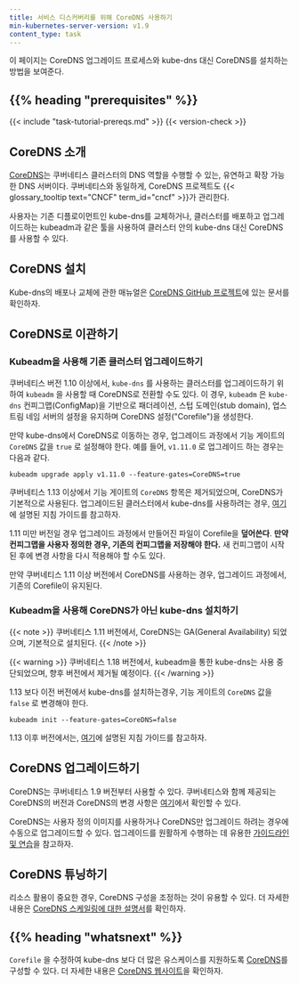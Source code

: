 ```yaml
---
title: 서비스 디스커버리를 위해 CoreDNS 사용하기
min-kubernetes-server-version: v1.9
content_type: task
---
```


<!-- overview -->
이 페이지는 CoreDNS 업그레이드 프로세스와 kube-dns 대신 CoreDNS를 설치하는 방법을 보여준다.


## {{% heading "prerequisites" %}}

{{< include "task-tutorial-prereqs.md" >}} {{< version-check >}}


<!-- steps -->

## CoreDNS 소개

[CoreDNS](https://coredns.io)는 쿠버네티스 클러스터의 DNS 역할을 수행할 수 있는, 유연하고 확장 가능한 DNS 서버이다.
쿠버네티스와 동일하게, CoreDNS 프로젝트도 {{< glossary_tooltip text="CNCF" term_id="cncf" >}}가 관리한다.

사용자는 기존 디플로이먼트인 kube-dns를 교체하거나, 클러스터를 배포하고 업그레이드하는 
kubeadm과 같은 툴을 사용하여 클러스터 안의 kube-dns 대신 CoreDNS를 사용할 수 있다.

## CoreDNS 설치

Kube-dns의 배포나 교체에 관한 매뉴얼은 [CoreDNS GitHub 프로젝트](https://github.com/coredns/deployment/tree/master/kubernetes)에
있는 문서를 확인하자.

## CoreDNS로 이관하기

### Kubeadm을 사용해 기존 클러스터 업그레이드하기

쿠버네티스 버전 1.10 이상에서, `kube-dns` 를 사용하는 클러스터를 업그레이드하기 위하여
`kubeadm` 을 사용할 때 CoreDNS로 전환할 수도 있다. 이 경우, `kubeadm` 은
`kube-dns` 컨피그맵(ConfigMap)을 기반으로 패더레이션, 스텁 도메인(stub domain), 업스트림 네임 서버의
설정을 유지하며 CoreDNS 설정("Corefile")을 생성한다.

만약 kube-dns에서 CoreDNS로 이동하는 경우, 업그레이드 과정에서 기능 게이트의 `CoreDNS` 값을 `true` 로 설정해야 한다.
예를 들어, `v1.11.0` 로 업그레이드 하는 경우는 다음과 같다.
```
kubeadm upgrade apply v1.11.0 --feature-gates=CoreDNS=true
```

쿠버네티스 1.13 이상에서 기능 게이트의 `CoreDNS` 항목은 제거되었으며, CoreDNS가 기본적으로 사용된다.
업그레이드된 클러스터에서 kube-dns를 사용하려는 경우, [여기](/docs/reference/setup-tools/kubeadm/kubeadm-init-phase#cmd-phase-addon)에 
설명된 지침 가이드를 참고하자.

1.11 미만 버전일 경우 업그레이드 과정에서 만들어진 파일이 Corefile을 **덮어쓴다**.
**만약 컨피그맵을 사용자 정의한 경우, 기존의 컨피그맵을 저장해야 한다.** 새 컨피그맵이
시작된 후에 변경 사항을 다시 적용해야 할 수도 있다.

만약 쿠버네티스 1.11 이상 버전에서 CoreDNS를 사용하는 경우, 업그레이드 과정에서,
기존의 Corefile이 유지된다.


### Kubeadm을 사용해 CoreDNS가 아닌 kube-dns 설치하기

{{< note >}}
쿠버네티스 1.11 버전에서, CoreDNS는 GA(General Availability) 되었으며,
기본적으로 설치된다.
{{< /note >}}

{{< warning >}}
쿠버네티스 1.18 버전에서, kubeadm을 통한 kube-dns는 사용 중단되었으며, 향후 버전에서 제거될 예정이다.
{{< /warning >}}

1.13 보다 이전 버전에서 kube-dns를 설치하는경우, 기능 게이트의 `CoreDNS` 
값을 `false` 로 변경해야 한다.

```
kubeadm init --feature-gates=CoreDNS=false
```

1.13 이후 버전에서는, [여기](/docs/reference/setup-tools/kubeadm/kubeadm-init-phase#cmd-phase-addon)에 설명된 지침 가이드를 참고하자.

## CoreDNS 업그레이드하기

CoreDNS는 쿠버네티스 1.9 버전부터 사용할 수 있다.
쿠버네티스와 함께 제공되는 CoreDNS의 버전과 CoreDNS의 변경 사항은 [여기](https://github.com/coredns/deployment/blob/master/kubernetes/CoreDNS-k8s_version.md)에서 확인할 수 있다.

CoreDNS는 사용자 정의 이미지를 사용하거나 CoreDNS만 업그레이드 하려는 경우에 수동으로 업그레이드할 수 있다.
업그레이드를 원활하게 수행하는 데 유용한 [가이드라인 및 연습](https://github.com/coredns/deployment/blob/master/kubernetes/Upgrading_CoreDNS.md)을 참고하자.

## CoreDNS 튜닝하기

리소스 활용이 중요한 경우, CoreDNS 구성을 조정하는 것이 유용할 수 있다. 
더 자세한 내용은 [CoreDNS 스케일링에 대한 설명서](https://github.com/coredns/deployment/blob/master/kubernetes/Scaling_CoreDNS.md)를 확인하자.



## {{% heading "whatsnext" %}}


`Corefile` 을 수정하여 kube-dns 보다 더 많은 유스케이스를 지원하도록 
[CoreDNS](https://coredns.io)를 구성할 수 있다.
더 자세한 내용은 [CoreDNS 웹사이트](https://coredns.io/2017/05/08/custom-dns-entries-for-kubernetes/)을 확인하자.
